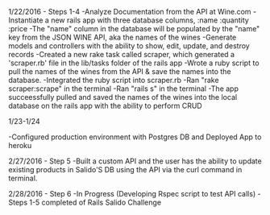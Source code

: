 1/22/2016 - Steps 1-4
-Analyze Documentation from the API at Wine.com
-Instantiate a new rails app with three database columns, :name :quantity :price
-The "name" column in the database will be populated by the "name" key from the JSON WINE API, aka the names of the wines 
-Generate models and controllers with the ability to show, edit, update, and destroy records
-Created a new rake task called scraper, which generated a 'scraper.rb' file in the lib/tasks folder of the rails app
-Wrote a ruby script to pull the names of the wines from the API & save the names into the database.
-Integrated the ruby script into scraper.rb
-Ran "rake scraper:scrape" in the terminal
-Ran "rails s" in the terminal
-The app succeessfully pulled and saved the names of the wines into the local database on the rails app with the ability to perform CRUD

1/23-1/24

-Configured production environment with Postgres DB and Deployed App to heroku

2/27/2016 - Step 5
-Built a custom API and the user has the ability to update existing products in Salido'S DB using the API via the curl command in terminal.

2/28/2016 - Step 6
-In Progress (Developing Rspec script to test API calls)
-Steps 1-5 completed of Rails Salido Challenge

